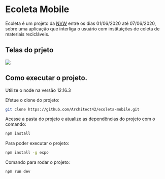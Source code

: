 # Ecoleta Mobile
Ecoleta é um projeto da [NVW](https://nextlevelweek.com/) entre os dias 01/06/2020 até 07/06/2020, sobre uma aplicação que interliga o usuário com instituições de coleta de materiais recicláveis.

## Telas do prjeto
<img src="./tutorial/screens/screens.jpg">

## Como executar o projeto.
Utilize o node na versão 12.16.3

Efetue o clone do projeto:
```bash
git clone https://github.com/Architect42/ecoleta-mobile.git
```

Acesse a pasta do projeto e atualize as dependências do projeto com o comando:
```bash
npm install
```

Para poder executar o projeto:
```bash
npm install -g expo
```

Comando para rodar o projeto:
```bash
npm run dev
```